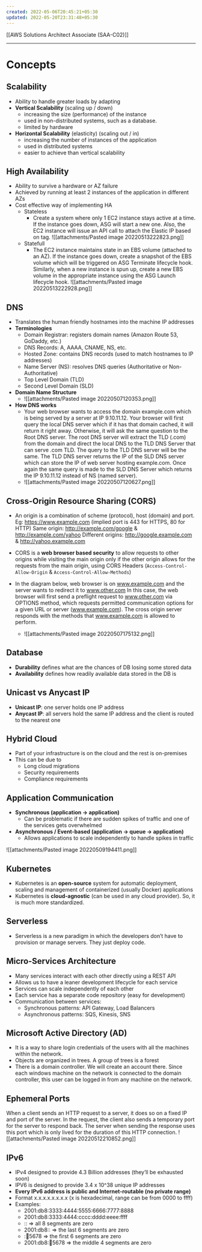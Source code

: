 ```yaml
---
created: 2022-05-06T20:45:21+05:30
updated: 2022-05-20T23:31:48+05:30
---
```

[[AWS Solutions Architect Associate (SAA-C02)]]

---
# Concepts
## Scalability
-   Ability to handle greater loads by adapting
-   **Vertical Scalability** (scaling up / down)
	-   increasing the size (performance) of the instance
	-   used in non-distributed systems, such as a database.
	-   limited by hardware
-   **Horizontal Scalability** (elasticity) (scaling out / in)
	-   increasing the number of instances of the application
	-   used in distributed systems
	-   easier to achieve than vertical scalability

## High Availability
- Ability to survive a hardware or AZ failure
- Achieved by running at least 2 instances of the application in different AZs
- Cost effective way of implementing HA
	- Stateless
		- Create a system where only 1 EC2 instance stays active at a time. If the instance goes down, ASG will start a new one. Also, the EC2 instance will issue an API call to attach the Elastic IP based on tag.
		![[attachments/Pasted image 20220513222823.png]]
	- Statefull
		- The EC2 instance maintains state in an EBS volume (attached to an AZ). If the instance goes down, create a snapshot of the EBS volume which will be triggered on ASG Terminate lifecycle hook. Similarly, when a new instance is spun up, create a new EBS volume in the appropriate instance using the ASG Launch lifecycle hook.
		![[attachments/Pasted image 20220513222928.png]]
## DNS
- Translates the human friendly hostnames into the machine IP addresses
- **Terminologies**
	- Domain Registrar: registers domain names (Amazon Route 53, GoDaddy, etc.)
	- DNS Records: A, AAAA, CNAME, NS, etc.
	- Hosted Zone: contains DNS records (used to match hostnames to IP addresses)
	- Name Server (NS): resolves DNS queries (Authoritative or Non-Authoritative)
	- Top Level Domain (TLD)
	- Second Level Domain (SLD)
- **Domain Name Structure**
	- ![[attachments/Pasted image 20220507120353.png]]
- **How DNS works**
	- Your web browser wants to access the domain example.com which is being served by a server at IP 9.10.11.12. Your browser will first query the local DNS server which if it has that domain cached, it will return it right away. Otherwise, it will ask the same question to the Root DNS server. The root DNS server will extract the TLD (.com) from the domain and direct the local DNS to the TLD DNS Server that can serve .com TLD. The query to the TLD DNS server will be the same. The TLD DNS server returns the IP of the SLD DNS server which can store the IP of web server hosting example.com. Once again the same query is made to the SLD DNS Server which returns the IP 9.10.11.12 instead of NS (named server).
	- ![[attachments/Pasted image 20220507120627.png]]

## Cross-Origin Resource Sharing (CORS)
-   An origin is a combination of scheme (protocol), host (domain) and port. 
  Eg: https://www.example.com (implied port is 443 for HTTPS, 80 for HTTP)
  Same origin: http://example.com/google & http://example.com/yahoo
  Different origins: http://google.example.com & http://yahoo.example.com
  
-   CORS is a **web browser based security** to allow requests to other origins while visiting the main origin only if the other origin allows for the requests from the main origin, using CORS Headers (`Access-Control-Allow-Origin` & `Access-Control-Allow-Methods`)

-   In the diagram below, web browser is on www.example.com and the server wants to redirect it to www.other.com In this case, the web browser will first send a preflight request to www.other.com via OPTIONS method, which requests permitted communication options for a given URL or server (www.example.com). The cross origin server responds with the methods that www.example.com is allowed to perform.
	- ![[attachments/Pasted image 20220507175132.png]]

## Database
- **Durability** defines what are the chances of DB losing some stored data
- **Availability** defines how readily available data stored in the DB is

## Unicast vs Anycast IP
- **Unicast IP**: one server holds one IP address
-  **Anycast IP**: all servers hold the same IP address and the client is routed to the nearest one

## Hybrid Cloud
- Part of your infrastructure is on the cloud and the rest is on-premises
- This can be due to
    -   Long cloud migrations
    -   Security requirements
    -   Compliance requirements

## Application Communication
-   **Synchronous (application → application)**
	- Can be problematic if there are sudden spikes of traffic and one of the services gets overwhelmed
-   **Asynchronous / Event-based (application → queue → application)**    
	- Allows applications to scale independently to handle spikes in traffic

![[attachments/Pasted image 20220509194411.png]]

## Kubernetes
- Kubernetes is an **open-source** system for automatic deployment, scaling and management of containerized (usually Docker) applications
- Kubernetes is **cloud-agnostic** (can be used in any cloud provider). So, it is much more standardized.

## Serverless
-   Serverless is a new paradigm in which the developers don’t have to provision or manage servers. They just deploy code.

## Micro-Services Architecture
-   Many services interact with each other directly using a REST API
-   Allows us to have a leaner development lifecycle for each service
-   Services can scale independently of each other
-   Each service has a separate code repository (easy for development)
-   Communication between services:
    -   Synchronous patterns: API Gateway, Load Balancers
    -   Asynchronous patterns: SQS, Kinesis, SNS

## Microsoft Active Directory (AD)
- It is a way to share login credentials of the users with all the machines within the network.
- Objects are organized in trees. A group of trees is a forest
- There is a domain controller. We will create an account there. Since each windows machine on the network is connected to the domain controller, this user can be logged in from any machine on the network.

## Ephemeral Ports
When a client sends an HTTP request to a server, it does so on a fixed IP and port of the server. In the request, the client also sends a temporary port for the server to respond back. The server when sending the response uses this port which is only lived for the duration of this HTTP connection.
![[attachments/Pasted image 20220512210852.png]]

## IPv6
-   IPv4 designed to provide 4.3 Billion addresses (they’ll be exhausted soon)
-   IPV6 is designed to provide 3.4 x 10^38 unique IP addresses
-   **Every IPv6 address is public and Internet-routable (no private range)**
-   Format x.x.x.x.x.x.x.x (x is hexadecimal, range can be from 0000 to ffff)
-   Examples:
    -   2001:db8:3333:4444:5555:6666:7777:8888
    -   2001:db8:3333:4444:cccc:dddd:eeee:ffff
    -   :: ⇒ all 8 segments are zero
    -   2001:db8:: ⇒ the last 6 segments are zero
    -   ::1234:5678 ⇒ the first 6 segments are zero
    -   2001:db8::1234:5678 ⇒ the middle 4 segments are zero